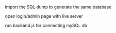 import the SQL dump to generate the same database

open login/admin page with live server

run backend.js for connecting mySQL db

